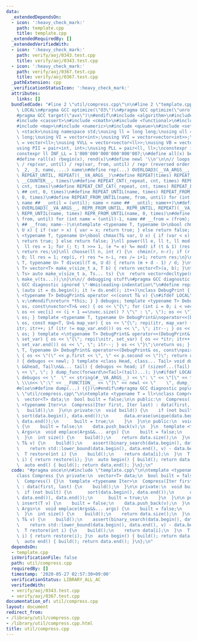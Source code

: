 ```yaml
---
data:
  _extendedDependsOn:
  - icon: ':heavy_check_mark:'
    path: template.cpp
    title: template.cpp
  _extendedRequiredBy: []
  _extendedVerifiedWith:
  - icon: ':heavy_check_mark:'
    path: verify/aoj/0343.test.cpp
    title: verify/aoj/0343.test.cpp
  - icon: ':heavy_check_mark:'
    path: verify/aoj/0367.test.cpp
    title: verify/aoj/0367.test.cpp
  _pathExtension: cpp
  _verificationStatusIcon: ':heavy_check_mark:'
  attributes:
    links: []
  bundledCode: "#line 2 \"util/compress.cpp\"\n\n#line 2 \"template.cpp\"\n\n#ifndef\
    \ LOCAL\n#pragma GCC optimize(\"O3\")\n#pragma GCC optimize(\"unroll-loops\")\n\
    #pragma GCC target(\"avx\")\n#endif\n#include <algorithm>\n#include <bitset>\n\
    #include <cassert>\n#include <cmath>\n#include <functional>\n#include <iostream>\n\
    #include <map>\n#include <numeric>\n#include <queue>\n#include <set>\n#include\
    \ <stack>\nusing namespace std;\nusing ll = long long;\nusing ull = unsigned long\
    \ long;\nusing VI = vector<int>;\nusing VVI = vector<vector<int>>;\nusing VLL\
    \ = vector<ll>;\nusing VVLL = vector<vector<ll>>;\nusing VB = vector<bool>;\n\
    using PII = pair<int, int>;\nusing PLL = pair<ll, ll>;\nconstexpr int INF = 1000000007;\n\
    constexpr ll INF_LL = 1'000'000'000'000'000'007;\n#define all(x) begin(x), end(x)\n\
    #define rall(x) rbegin(x), rend(x)\n#define newl '\\n'\n\n// loops rep(until)\
    \ / rep(var, until) / rep(var, from, until) / repr (reversed order)\n#define OVERLOAD3(_1,\
    \ _2, _3, name, ...) name\n#define rep(...) OVERLOAD3(__VA_ARGS__, REPEAT_FROM_UNTIL,\
    \ REPEAT_UNTIL, REPEAT)(__VA_ARGS__)\n#define REPEAT(times) REPEAT_CNT(_repeat,\
    \ __COUNTER__, times)\n#define REPEAT_CNT(_repeat, cnt, times) REPEAT_CNT_CAT(_repeat,\
    \ cnt, times)\n#define REPEAT_CNT_CAT(_repeat, cnt, times) REPEAT_FROM_UNTIL(_repeat\
    \ ## cnt, 0, times)\n#define REPEAT_UNTIL(name, times) REPEAT_FROM_UNTIL(name,\
    \ 0, times)\n#define REPEAT_FROM_UNTIL(name, from, until) for (int name = from,\
    \ name ## __until = (until); name < name ## __until; name++)\n#define repr(...)\
    \ OVERLOAD3(__VA_ARGS__, REPR_FROM_UNTIL, REPR_UNTIL, REPEAT)(__VA_ARGS__)\n#define\
    \ REPR_UNTIL(name, times) REPR_FROM_UNTIL(name, 0, times)\n#define REPR_FROM_UNTIL(name,\
    \ from, until) for (int name = (until)-1, name ## __from = (from); name >= name\
    \ ## __from; name--)\n\ntemplate <typename T, typename U>\nbool chmin(T& var,\
    \ U x) { if (var > x) { var = x; return true; } else return false; }\ntemplate\
    \ <typename T, typename U>\nbool chmax(T& var, U x) { if (var < x) { var = x;\
    \ return true; } else return false; }\nll power(ll e, ll t, ll mod = INF_LL) {\n\
    \  ll res = 1; for (; t; t >>= 1, (e *= e) %= mod) if (t & 1) (res *= e) %= mod;\
    \ return res;\n}\nll choose(ll n, int r) {\n  chmin(r, n-r); if (r < 0) return\
    \ 0; ll res = 1; rep(i, r) res *= n-i, res /= i+1; return res;\n}\ntemplate <typename\
    \ T, typename U> T divceil(T m, U d) { return (m + d - 1) / d; }\ntemplate <typename\
    \ T> vector<T> make_v(size_t a, T b) { return vector<T>(a, b); }\ntemplate <typename...\
    \ Ts> auto make_v(size_t a, Ts... ts) {\n  return vector<decltype(make_v(ts...))>(a,\
    \ make_v(ts...));\n}\n\n// debugging stuff\n#pragma GCC diagnostic push\n#pragma\
    \ GCC diagnostic ignored \"-Wmisleading-indentation\"\n#define repi(it, ds) for\
    \ (auto it = ds.begin(); it != ds.end(); it++)\nclass DebugPrint { public: template\
    \ <typename T> DebugPrint& operator <<(const T& v) {\n#ifdef LOCAL\n    cerr <<\
    \ v;\n#endif\nreturn *this; } } debugos; template <typename T> DebugPrint& operator<<(DebugPrint&\
    \ os, const\nvector<T>& vec) { os << \"{\"; for (int i = 0; i < vec.size(); i++)\
    \ os << vec[i] << (i + 1 ==\nvec.size() ? \"\" : \", \"); os << \"}\"; return\
    \ os; } template <typename T, typename U> DebugPrint&\noperator<<(DebugPrint&\
    \ os, const map<T, U>& map_var) { os << \"{\"; repi(itr, map_var) { os << *\n\
    itr; itr++; if (itr != map_var.end()) os << \", \"; itr--; } os << \"}\"; return\
    \ os; } template <\ntypename T> DebugPrint& operator<<(DebugPrint& os, const set<T>&\
    \ set_var) { os << \"{\"; repi(\nitr, set_var) { os << *itr; itr++; if (itr !=\
    \ set_var.end()) os << \", \"; itr--; } os << \"}\";\nreturn os; } template <typename\
    \ T, typename U> DebugPrint& operator<<(DebugPrint& os, const\npair<T, U>& p)\
    \ { os << \"(\" << p.first << \", \" << p.second << \")\"; return os; } void dump_func(\n\
    ) { debugos << newl; } template <class Head, class... Tail> void dump_func(Head\
    \ &&head, Tail\n&&... tail) { debugos << head; if (sizeof...(Tail) > 0) { debugos\
    \ << \", \"; } dump_func(forward\n<Tail>(tail)...); }\n#ifdef LOCAL\n#define dump(...)\
    \ debugos << \"  \" << string(#__VA_ARGS__) << \": \" << \"[\" << to_string(__LINE__)\
    \ \\\n<< \":\" << __FUNCTION__ << \"]\" << newl << \"    \", dump_func(__VA_ARGS__)\n\
    #else\n#define dump(...) ({})\n#endif\n#pragma GCC diagnostic pop\n\n\n#line 4\
    \ \"util/compress.cpp\"\n\ntemplate <typename T = ll>\nclass Compress {\n private:\n\
    \  vector<T> data;\n  bool built = false;\n\n public:\n  Compress() {}\n  template\
    \ <typename Iter>\n  Compress(Iter first, Iter last) : data(first, last) {\n \
    \   build();\n  }\n\n private:\n  void build() {\n    if (not built) {\n     \
    \ sort(data.begin(), data.end());\n      data.erase(unique(data.begin(), data.end()),\
    \ data.end());\n      built = true;\n    }\n  }\n\n public:\n  void insert(T v)\
    \ {\n    built = false;\n    data.push_back(v);\n  }\n  template <typename...\
    \ Args>\n  void emplace(Args&&... args) {\n    built = false;\n    data.emplace_back(forward<Args>(args)...);\n\
    \  }\n  int size() {\n    build();\n    return data.size();\n  }\n  int operator()(const\
    \ T& v) {\n    build();\n    assert(binary_search(data.begin(), data.end(), v));\n\
    \    return std::lower_bound(data.begin(), data.end(), v) - data.begin();\n  }\n\
    \  T restore(int i) {\n    build();\n    return data[i];\n  }\n  T operator[](int\
    \ i) { return restore(i); }\n  auto begin() { build(); return data.begin(); }\n\
    \  auto end() { build(); return data.end(); }\n};\n"
  code: "#pragma once\n\n#include \"template.cpp\"\n\ntemplate <typename T = ll>\n\
    class Compress {\n private:\n  vector<T> data;\n  bool built = false;\n\n public:\n\
    \  Compress() {}\n  template <typename Iter>\n  Compress(Iter first, Iter last)\
    \ : data(first, last) {\n    build();\n  }\n\n private:\n  void build() {\n  \
    \  if (not built) {\n      sort(data.begin(), data.end());\n      data.erase(unique(data.begin(),\
    \ data.end()), data.end());\n      built = true;\n    }\n  }\n\n public:\n  void\
    \ insert(T v) {\n    built = false;\n    data.push_back(v);\n  }\n  template <typename...\
    \ Args>\n  void emplace(Args&&... args) {\n    built = false;\n    data.emplace_back(forward<Args>(args)...);\n\
    \  }\n  int size() {\n    build();\n    return data.size();\n  }\n  int operator()(const\
    \ T& v) {\n    build();\n    assert(binary_search(data.begin(), data.end(), v));\n\
    \    return std::lower_bound(data.begin(), data.end(), v) - data.begin();\n  }\n\
    \  T restore(int i) {\n    build();\n    return data[i];\n  }\n  T operator[](int\
    \ i) { return restore(i); }\n  auto begin() { build(); return data.begin(); }\n\
    \  auto end() { build(); return data.end(); }\n};\n"
  dependsOn:
  - template.cpp
  isVerificationFile: false
  path: util/compress.cpp
  requiredBy: []
  timestamp: '2020-05-27 02:57:30+09:00'
  verificationStatus: LIBRARY_ALL_AC
  verifiedWith:
  - verify/aoj/0343.test.cpp
  - verify/aoj/0367.test.cpp
documentation_of: util/compress.cpp
layout: document
redirect_from:
- /library/util/compress.cpp
- /library/util/compress.cpp.html
title: util/compress.cpp
---
```

